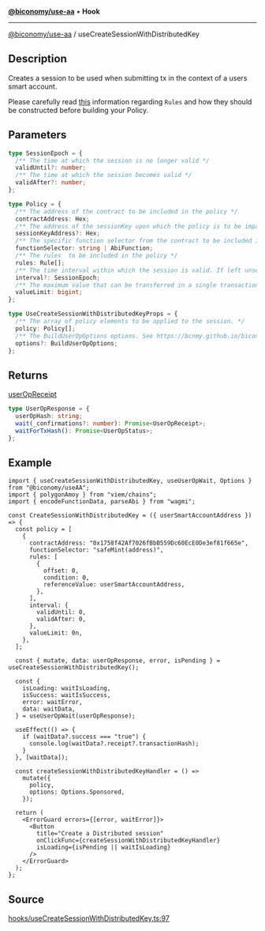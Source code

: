 [**@biconomy/use-aa**](./index.md) • **Hook**

---

[@biconomy/use-aa](./index.md) / useCreateSessionWithDistributedKey

## Description

Creates a session to be used when submitting tx in the context of a users smart account.

Please carefully read [this](../tutorials/sessions/index.md) information regarding `Rules` and how they should be constructed before building your Policy.

## Parameters

```ts
type SessionEpoch = {
  /** The time at which the session is no longer valid */
  validUntil?: number;
  /** The time at which the session becomes valid */
  validAfter?: number;
};

type Policy = {
  /** The address of the contract to be included in the policy */
  contractAddress: Hex;
  /** The address of the sessionKey upon which the policy is to be imparted */
  sessionKeyAddress?: Hex;
  /** The specific function selector from the contract to be included in the policy */
  functionSelector: string | AbiFunction;
  /** The rules  to be included in the policy */
  rules: Rule[];
  /** The time interval within which the session is valid. If left unset the session will remain invalid indefinitely */
  interval?: SessionEpoch;
  /** The maximum value that can be transferred in a single transaction */
  valueLimit: bigint;
};

type UseCreateSessionWithDistributedKeyProps = {
  /** The array of policy elements to be applied to the session. */
  policy: Policy[];
  /** The BuildUserOpOptions options. See https://bcnmy.github.io/biconomy-client-sdk/types/BuildUserOpOptions.html for further detail */
  options?: BuildUserOpOptions;
};
```

## Returns

[userOpReceipt](../../Bundler/api/get-useroperation-receipt#response)

```ts
type UserOpResponse = {
  userOpHash: string;
  wait(_confirmations?: number): Promise<UserOpReceipt>;
  waitForTxHash(): Promise<UserOpStatus>;
};
```

## Example

```tsx
import { useCreateSessionWithDistributedKey, useUserOpWait, Options } from "@biconomy/useAA";
import { polygonAmoy } from "viem/chains";
import { encodeFunctionData, parseAbi } from "wagmi";

const CreateSessionWithDistributedKey = ({ userSmartAccountAddress }) => {
  const policy = [
    {
      contractAddress: "0x1758f42Af7026fBbB559Dc60EcE0De3ef81f665e",
      functionSelector: "safeMint(address)",
      rules: [
        {
          offset: 0,
          condition: 0,
          referenceValue: userSmartAccountAddress,
        },
      ],
      interval: {
        validUntil: 0,
        validAfter: 0,
      },
      valueLimit: 0n,
    },
  ];

  const { mutate, data: userOpResponse, error, isPending } = useCreateSessionWithDistributedKey();

  const {
    isLoading: waitIsLoading,
    isSuccess: waitIsSuccess,
    error: waitError,
    data: waitData,
  } = useUserOpWait(userOpResponse);

  useEffect(() => {
    if (waitData?.success === "true") {
      console.log(waitData?.receipt?.transactionHash);
    }
  }, [waitData]);

  const createSessionWithDistributedKeyHandler = () =>
    mutate({
      policy,
      options: Options.Sponsored,
    });

  return (
    <ErrorGuard errors={[error, waitError]}>
      <Button
        title="Create a Distributed session"
        onClickFunc={createSessionWithDistributedKeyHandler}
        isLoading={isPending || waitIsLoading}
      />
    </ErrorGuard>
  );
};
```

## Source

[hooks/useCreateSessionWithDistributedKey.ts:97](https://github.com/bcnmy/useAA/blob/main/src/hooks/useCreateSessionWithDistributedKey.ts#L97)
